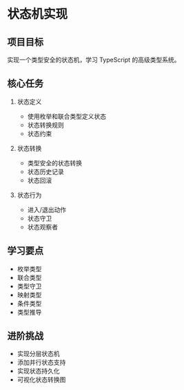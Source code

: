 # 状态机实现

## 项目目标
实现一个类型安全的状态机，学习 TypeScript 的高级类型系统。

## 核心任务
1. 状态定义
   - 使用枚举和联合类型定义状态
   - 状态转换规则
   - 状态约束

2. 状态转换
   - 类型安全的状态转换
   - 状态历史记录
   - 状态回滚

3. 状态行为
   - 进入/退出动作
   - 状态守卫
   - 状态观察者

## 学习要点
- 枚举类型
- 联合类型
- 类型守卫
- 映射类型
- 条件类型
- 类型推导

## 进阶挑战
- 实现分层状态机
- 添加并行状态支持
- 实现状态持久化
- 可视化状态转换图 